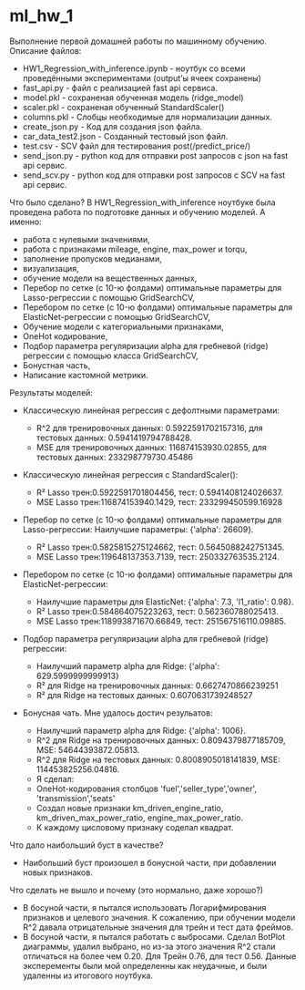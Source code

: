 # ml_hw_1
Выполнение первой домашней работы по машинному обучению.
Описание файлов:
  * HW1_Regression_with_inference.ipynb - ноутбук со всеми проведёнными экспериментами (output’ы ячеек сохранены)
  * fast_api.py - файл с реализацией fast api сервиса.
  * model.pkl - сохраненая обученная модель (ridge_model)
  * scaler.pkl - сохраненая обученный StandardScaler()
  * columns.pkl - Слобцы необходимые для нормализации данных.
  * create_json.py - Код для создания json файла.
  * car_data_test2.json - Созданный тестовый json файл.
  * test.csv - SCV файл для тестирования post(/predict_price/)
  * send_json.py - python код для отправки post запросов с json на fast api сервис.
  * send_scv.py - python код для отправки post запросов с SCV на fast api сервис.

Что было сделано?
В HW1_Regression_with_inference ноутбуке была проведена работа по подготовке данных и обучению моделей. 
А именно:
  * работа с нулевыми значениями, 
  * работа с признаками mileage, engine, max_power и torqu, 
  * заполнение пропусков медианами, 
  * визуализация, 
  * обучение модели на вещественных данных, 
  * Перебор по сетке (c 10-ю фолдами) оптимальные параметры для Lasso-регрессии с помощью GridSearchCV, 
  * Перебором по сетке (c 10-ю фолдами) оптимальные параметры для ElasticNet-регрессии с помощью GridSearchCV,
  * Обучение модели с категориальными признаками,
  * OneHot кодирование,
  * Подбор параметра регуляризации alpha для гребневой (ridge) регрессии с помощью класса GridSearchCV,
  * Бонустная часть,
  * Написание кастомной метрики.

Результаты моделей: 
* Классическую линейная регрессия с дефолтными параметрами: 
  * R^2 для тренировочных данных: 0.5922591702157316, для тестовых данных: 0.5941419794788428.
  * MSE для тренировочных данных: 116874153930.02855, для тестовых данных: 233298779730.45486

* Классическую линейная регрессия с StandardScaler(): 
  * R² Lasso трен:0.5922591701804456, тест: 0.5941408124026637.
  * MSE Lasso трен:116874153940.1429, тест: 233299450599.16928

* Перебор по сетке (c 10-ю фолдами) оптимальные параметры для Lasso-регрессии: Наилучшие параметры: {'alpha': 26609}.
  * R² Lasso трен:0.5825815275124662, тест: 0.5645088242751345.
  * MSE Lasso трен:119648137353.7139, тест: 250332763535.2124.

* Перебором по сетке (c 10-ю фолдами) оптимальные параметры для ElasticNet-регрессии:
  * Наилучшие параметры для ElasticNet: {'alpha': 7.3, 'l1_ratio': 0.98}.
  * R² Lasso трен:0.584864075223263, тест: 0.562360788025413.
  * MSE Lasso трен:118993871670.66849, тест: 251567516110.09885.

* Подбор параметра регуляризации alpha для гребневой (ridge) регрессии:
  * Наилучший параметр alpha для Ridge: {'alpha': 629.5999999999913}
  * R² для Ridge на тренировочных данных: 0.6627470866239251
  * R² для Ridge на тестовых данных: 0.6070631739248527

* Бонусная чать. Мне удалось достич резульатов:
  * Наилучший параметр alpha для Ridge: {'alpha': 1006}.
  * R^2 для Ridge на тренировочных данных: 0.8094379877185709, MSE: 54644393872.05813.
  * R^2 для Ridge на тестовых данных: 0.8008905018141839, MSE: 114453825256.04816.
  * Я сделал:
  * OneHot-кодирования столбцов 'fuel','seller_type','owner', 'transmission','seats'
  * Создал новые признаки km_driven_engine_ratio, km_driven_max_power_ratio, engine_max_power_ratio.
  * К каждому цисловому признаку соделал квадрат. 

 Что дало наибольший буст в качестве?
  * Наибольший буст произошел в бонусной части, при добавлении новых признаков. 

 Что сделать не вышло и почему (это нормально, даже хорошо?)
  * В босуной части, я пытался использовать Логарифмирования признаков и целевого значения. К сожалению, при обучении модели R^2 давала отрицательные значения для трейн и тест дата фреймов.
  * В босуной части, я пытался работать с выбросами. Сделал BotPlot диаграммы, удалил выбрано, но из-за этого значения R^2 стали отличаться на более чем 0.20. Для Трейн 0.76, для тест 0.56. Данные эксперементы были мой определенны как неудачные, и были удаленны из итогового ноутбука. 

